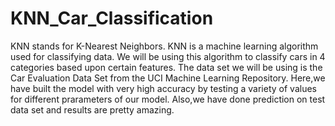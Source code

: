 # KNN_Car_Classification
KNN stands for K-Nearest Neighbors. KNN is a machine learning algorithm used for classifying data.
We will be using this algorithm to classify cars in 4 categories based upon certain features.
The data set we will be using is the Car Evaluation Data Set from the UCI Machine Learning Repository.
Here,we have built the model with very high accuracy by testing a variety of values for different prarameters of our model.
Also,we have done prediction on test data set and results are pretty amazing.
